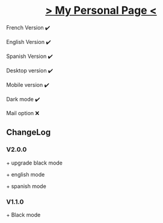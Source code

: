 <!DOCTYPE html>

<html lang="fr">
<h1 align="center"> <a href="https://Fab16BSB.github.io/index.html" tittle="click to access to my page"> > My Personal Page < </a> </h1>
  
  <p> French Version ✔️ </p>
  <p> English Version ✔️ </p>
  <p> Spanish Version ✔️ </p>
  <p> Desktop version ✔️ </p>
  <p> Mobile version ✔️ </p>
  <p> Dark mode ✔️ </p>
  <p> Mail option ❌ </p>
  
  <h2> ChangeLog </h2>
  
   <h3> V2.0.0 </h3>
   <p> + upgrade black mode </p>
   <p> + english mode </p>
   <p> + spanish mode </p>


   <h3> V1.1.0 </h3>
   <p> + Black mode </p>
  
</html>
